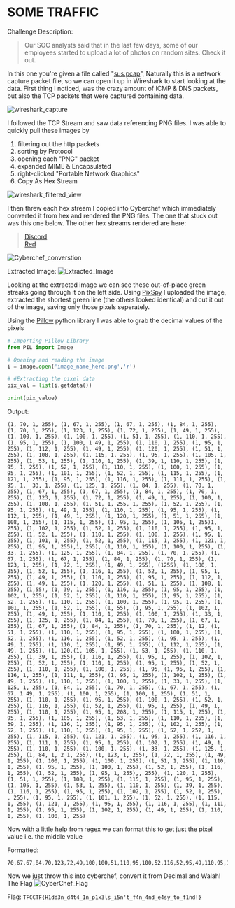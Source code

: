 # SOME TRAFFIC

Challenge Description:
> Our SOC analysts said that in the last few days, some of our employees started to upload a lot of photos on random sites. Check it out.

In this one you're given a file called "[sus.pcap](https://github.com/Oceans77/CTF_Writeups/blob/main/TFC%20CTF%202023/SOME%20TRAFFIC/sus.pcapng)", Naturally this is a network capture packet file, so we can open it up in Wireshark to start looking at the data.
First thing I noticed, was the crazy amount of ICMP & DNS packets, but also the TCP packets that were captured containing data.

![wireshark_capture](https://i.ibb.co/w0MGjhL/2023-07-29-18h03-54.png)

I followed the TCP Stream and saw data referencing PNG files.
I was able to quickly pull these images by 
1. filtering out the http packets
2. sorting by Protocol
3. opening each "PNG" packet
4. expanded MIME & Encapsulated
5. right-clicked "Portable Network Graphics"
6. Copy As Hex Stream

![wireshark_filtered_view](https://i.ibb.co/ngKpsBG/2023-07-29-18h56-37.png)

I then threw each hex stream I copied into Cyberchef which immediately converted it from hex and rendered the PNG files. The one that stuck out was this one below.
The other hex streams rendered are here:
> [Discord](https://github.com/Oceans77/CTF_Writeups/blob/main/TFC%20CTF%202023/SOME%20TRAFFIC/discord.png)
> <br>[Red](https://github.com/Oceans77/CTF_Writeups/blob/main/TFC%20CTF%202023/SOME%20TRAFFIC/red.png)

![Cyberchef_converstion](https://i.ibb.co/0mWhzc7/2023-07-29-18h23-43.png)

Extracted Image:
![Extracted_Image](https://i.ibb.co/V3J006h/download.png)

Looking at the extracted image we can see these out-of-place green streaks going through it on the left side.
Using [PixSpy](https://pixspy.com/) I uploaded the image, extracted the shortest green line (the others looked identical) and cut it out of the image, saving only those pixels seperately.

Using the [Pillow](https://pypi.org/project/Pillow/) python library I was able to grab the decimal values of the pixels

```python
# Importing Pillow Library
from PIL import Image

# Opening and reading the image
i = image.open('image_name_here.png','r')

# #Extracting the pixel data
pix_val = list(i.getdata())

print(pix_value)
```

Output:
```text
(1, 70, 1, 255), (1, 67, 1, 255), (1, 67, 1, 255), (1, 84, 1, 255), (1, 70, 1, 255), (1, 123, 1, 255), (1, 72, 1, 255), (1, 49, 1, 255), (1, 100, 1, 255), (1, 100, 1, 255), (1, 51, 1, 255), (1, 110, 1, 255), (1, 95, 1, 255), (1, 100, 1 49, 1, 255), (1, 110, 1, 255), (1, 95, 1, 255), (1, 112, 1, 255), (1, 49, 1, 255), (1, 120, 1, 255), (1, 51, 1, 255), (1, 108, 1, 255), (1, 115, 1, 255), (1, 95, 1, 255), (1, 105, 1, 255), (1, 53, 1, 255), (1, 110, 1, 255), (1, 39, 1, 110, 1, 255), (1, 95, 1, 255), (1, 52, 1, 255), (1, 110, 1, 255), (1, 100, 1, 255), (1, 95, 1, 255), (1, 101, 1, 255), (1, 52, 1, 255), (1, 115, 1, 255), (1, 121, 1, 255), (1, 95, 1, 255), (1, 116, 1, 255), (1, 111, 1, 255), (1, 95, 1,  33, 1, 255), (1, 125, 1, 255), (1, 84, 1, 255), (1, 70, 1, 255), (1, 67, 1, 255), (1, 67, 1, 255), (1, 84, 1, 255), (1, 70, 1, 255), (1, 123, 1, 255), (1, 72, 1, 255), (1, 49, 1, 255), (1, 100, 1, 255), (1, 100, 1, 255), (1, 51, 1, 255, 1, 255), (1, 52, 1, 255), (1, 95, 1, 255), (1, 49, 1, 255), (1, 110, 1, 255), (1, 95, 1, 255), (1, 112, 1, 255), (1, 49, 1, 255), (1, 120, 1, 255), (1, 51, 1, 255), (1, 108, 1, 255), (1, 115, 1, 255), (1, 95, 1, 255), (1, 105, 1, 255)1, 255), (1, 102, 1, 255), (1, 52, 1, 255), (1, 110, 1, 255), (1, 95, 1, 255), (1, 52, 1, 255), (1, 110, 1, 255), (1, 100, 1, 255), (1, 95, 1, 255), (1, 101, 1, 255), (1, 52, 1, 255), (1, 115, 1, 255), (1, 121, 1, 255), (1, 95, 1, 255),1, 255), (1, 110, 1, 255), (1, 100, 1, 255), (1, 33, 1, 255), (1, 125, 1, 255), (1, 84, 1, 255), (1, 70, 1, 255), (1, 67, 1, 255), (1, 67, 1, 255), (1, 84, 1, 255), (1, 70, 1, 255), (1, 123, 1, 255), (1, 72, 1, 255), (1, 49, 1, 255), (1255), (1, 100, 1, 255), (1, 52, 1, 255), (1, 116, 1, 255), (1, 52, 1, 255), (1, 95, 1, 255), (1, 49, 1, 255), (1, 110, 1, 255), (1, 95, 1, 255), (1, 112, 1, 255), (1, 49, 1, 255), (1, 120, 1, 255), (1, 51, 1, 255), (1, 108, 1, 255), (1,55), (1, 39, 1, 255), (1, 116, 1, 255), (1, 95, 1, 255), (1, 102, 1, 255), (1, 52, 1, 255), (1, 110, 1, 255), (1, 95, 1, 255), (1, 52, 1, 255), (1, 110, 1, 255), (1, 100, 1, 255), (1, 95, 1, 255), (1, 101, 1, 255), (1, 52, 1, 255), (1, 55), (1, 95, 1, 255), (1, 102, 1, 255), (1, 49, 1, 255), (1, 110, 1, 255), (1, 100, 1, 255), (1, 33, 1, 255), (1, 125, 1, 255), (1, 84, 1, 255), (1, 70, 1, 255), (1, 67, 1, 255), (1, 67, 1, 255), (1, 84, 1, 255), (1, 70, 1, 255), (1, 12, (1, 51, 1, 255), (1, 110, 1, 255), (1, 95, 1, 255), (1, 100, 1, 255), (1, 52, 1, 255), (1, 116, 1, 255), (1, 52, 1, 255), (1, 95, 1, 255), (1, 49, 1, 255), (1, 110, 1, 255), (1, 95, 1, 255), (1, 112, 1, 255), (1, 49, 1, 255), (1, 120,(1, 105, 1, 255), (1, 53, 1, 255), (1, 110, 1, 255), (1, 39, 1, 255), (1, 116, 1, 255), (1, 95, 1, 255), (1, 102, 1, 255), (1, 52, 1, 255), (1, 110, 1, 255), (1, 95, 1, 255), (1, 52, 1, 255), (1, 110, 1, 255), (1, 100, 1, 255), (1, 95, (1, 95, 1, 255), (1, 116, 1, 255), (1, 111, 1, 255), (1, 95, 1, 255), (1, 102, 1, 255), (1, 49, 1, 255), (1, 110, 1, 255), (1, 100, 1, 255), (1, 33, 1, 255), (1, 125, 1, 255), (1, 84, 1, 255), (1, 70, 1, 255), (1, 67, 1, 255), (1, 67, 1 49, 1, 255), (1, 100, 1, 255), (1, 100, 1, 255), (1, 51, 1, 255), (1, 110, 1, 255), (1, 95, 1, 255), (1, 100, 1, 255), (1, 52, 1, 255), (1, 116, 1, 255), (1, 52, 1, 255), (1, 95, 1, 255), (1, 49, 1, 255), (1, 110, 1, 255), (1, 95, 1, 208, 1, 255), (1, 115, 1, 255), (1, 95, 1, 255), (1, 105, 1, 255), (1, 53, 1, 255), (1, 110, 1, 255), (1, 39, 1, 255), (1, 116, 1, 255), (1, 95, 1, 255), (1, 102, 1, 255), (1, 52, 1, 255), (1, 110, 1, 255), (1, 95, 1, 255), (1, 52, 1, 252, 1, 255), (1, 115, 1, 255), (1, 121, 1, 255), (1, 95, 1, 255), (1, 116, 1, 255), (1, 111, 1, 255), (1, 95, 1, 255), (1, 102, 1, 255), (1, 49, 1, 255), (1, 110, 1, 255), (1, 100, 1, 255), (1, 33, 1, 255), (1, 125, 1, 255), (1, 84, 1, 2 1, 255), (1, 123, 1, 255), (1, 72, 1, 255), (1, 49, 1, 255), (1, 100, 1, 255), (1, 100, 1, 255), (1, 51, 1, 255), (1, 110, 1, 255), (1, 95, 1, 255), (1, 100, 1, 255), (1, 52, 1, 255), (1, 116, 1, 255), (1, 52, 1, 255), (1, 95, 1, 255),, 255), (1, 120, 1, 255), (1, 51, 1, 255), (1, 108, 1, 255), (1, 115, 1, 255), (1, 95, 1, 255), (1, 105, 1, 255), (1, 53, 1, 255), (1, 110, 1, 255), (1, 39, 1, 255), (1, 116, 1, 255), (1, 95, 1, 255), (1, 102, 1, 255), (1, 52, 1, 255), , 255), (1, 95, 1, 255), (1, 101, 1, 255), (1, 52, 1, 255), (1, 115, 1, 255), (1, 121, 1, 255), (1, 95, 1, 255), (1, 116, 1, 255), (1, 111, 1, 255), (1, 95, 1, 255), (1, 102, 1, 255), (1, 49, 1, 255), (1, 110, 1, 255), (1, 100, 1, 255)
```
Now with a little help from regex we can format this to get just the pixel value i.e. the middle value

Formatted:
```text
70,67,67,84,70,123,72,49,100,100,51,110,95,100,52,116,52,95,49,110,95,112,49,120,51,108,115,95,105,53,110,39,116,95,102,52,110,95,52,110,100,95,101,52,115,121,95,116,111,95,102,49,110,100,33,125,84,70,67,67,84,70,123,72,49,100,100,51,110,95,100,52,116,52,95,49,110,95,112,49,120,51,108,115,95,105,53,110,39,116,95,102,52,110,95,52,110,100,95,101,52,115,121,95,116,111,95,102,49,110,100,33,125,84,70,67,67,84,70,123,72,49,100,100,51,110,95,100,52,116,52,95,49,110,95,112,49,120,51,108,115,95,105,53,110,39,116,95,102,52,110,95,52,110,100,95,101,52,115,121,95,116,111,95,102,49,110,100,33,125,84,70,67,67,84,70,123,72,49,100,100,51,110,95,100,52,116,52,95,49,110,95,112,49,120,51,108,115,95,105,53,110,39,116,95,102,52,110,95,52,110,100,95,101,52,115,121,95,116,111,95,102,49,110,100,33,125,84,70,67,67,84,70,123,72,49,100,100,51,110,95,100,52,116,52,95,49,110,95,112,49,120,51,108,115,95,105,53,110,39,116,95,102,52,110,95,52,110,100,95,101,52,115,121,95,116,111,95,102,49,110,100,33,125,84,70,67,67,84,70,123,72,49,100,100,51,110,95,100,52,116,52,95,49,110,95,112,49,120,51,108,115,95,105,53,110,39,116,95,102,52,110,95,52,110,100,95,101,52,115,121,95,116,111,95,102,49,110,100,33,125
```

Now we just throw this into cyberchef, convert it from Decimal and Walah! The Flag
![CyberChef_Flag](https://i.ibb.co/CtwKF19/2023-07-29-18h39-33.png)

Flag: `TFCCTF{H1dd3n_d4t4_1n_p1x3ls_i5n't_f4n_4nd_e4sy_to_f1nd!}`
